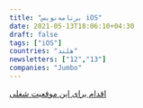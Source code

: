 ```yaml
---
title: "برنامه‌نویس iOS"
date: 2021-05-13T18:06:10+04:30
draft: false
tags: ["iOS"]
countries: "هلند"
newsletters: ["12","13"]
companies: "Jumbo"
---
```


[اقدام برای این موقعیت شغلی](https://jumbowerkt.nl/vacatures/ios-developer)
